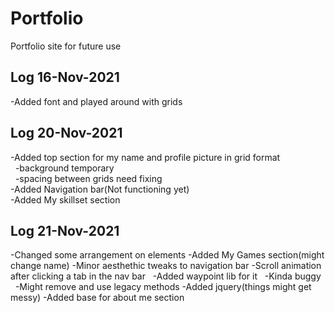 # Portfolio
Portfolio site for future use

## **Log 16-Nov-2021**
-Added font and played around with grids

## **Log 20-Nov-2021**
-Added top section for my name and profile picture in grid format<br>
&nbsp;&nbsp;-background temporary<br>
&nbsp;&nbsp;-spacing between grids need fixing<br>
-Added Navigation bar(Not functioning yet)<br>
-Added My skillset section

## **Log 21-Nov-2021**
-Changed some arrangement on elements
-Added My Games section(might change name)
-Minor aesthethic tweaks to navigation bar
-Scroll animation after clicking a tab in the nav bar
&nbsp;&nbsp;-Added waypoint lib for it
&nbsp;&nbsp;-Kinda buggy
&nbsp;&nbsp;-Might remove and use legacy methods
-Added jquery(things might get messy)
-Added base for about me section